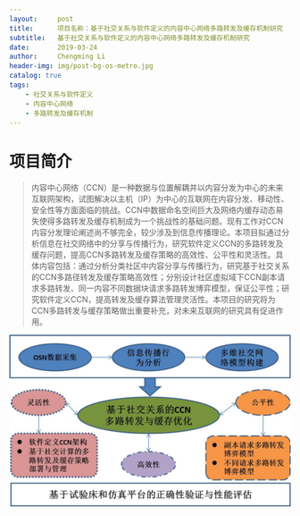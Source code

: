 ```yaml
---
layout:     post
title:      项目名称：基于社交关系与软件定义的内容中心网络多路转发及缓存机制研究
subtitle:   基于社交关系与软件定义的内容中心网络多路转发及缓存机制研究
date:       2019-03-24
author:     Chengming Li
header-img: img/post-bg-os-metro.jpg
catalog: true
tags:
    - 社交关系与软件定义
    - 内容中心网络
    - 多路转发及缓存机制
---
```

# 项目简介

>内容中心网络（CCN）是一种数据与位置解耦并以内容分发为中心的未来互联网架构，试图解决以主机（IP）为中心的互联网在内容分发、移动性、安全性等方面面临的挑战。CCN中数据命名空间巨大及网络内缓存动态易失使得多路转发及缓存机制成为一个挑战性的基础问题。现有工作对CCN内容分发理论阐述尚不够完全，较少涉及到信息传播理论。本项目拟通过分析信息在社交网络中的分享与传播行为，研究软件定义CCN的多路转发及缓存问题，提高CCN多路转发及缓存策略的高效性、公平性和灵活性。具体内容包括：通过分析分类社区中内容分享与传播行为，研究基于社交关系的CCN多路径转发及缓存策略高效性；分别设计社区虚拟域下CCN副本请求多路转发、同一内容不同数据块请求多路转发博弈模型，保证公平性；研究软件定义CCN，提高转发及缓存算法管理灵活性。本项目的研究将为CCN多路转发与缓存策略做出重要补充，对未来互联网的研究具有促进作用。

![image](/img/project-study/socialrelationshipsoftwaredefinition.jpg)
